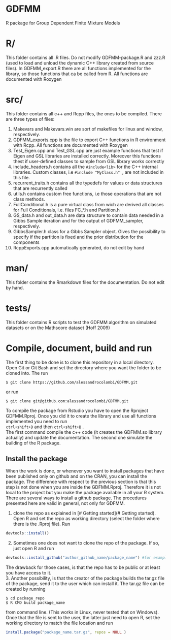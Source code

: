 # GDFMM
R package for Group Dependent Finite Mixture Models

# R/
This folder contains all .R files. Do not modify GDFMM-package.R and zzz.R (used to load and unload the dynamic C++ library created from source files). In GDFMM_export.R there are all functions implemented for the library, so those functions that ca be called from R. All functions are documented with Roxygen 

# src/
This folder contains all c++ and Rcpp files, the ones to be compiled. There are three types of files:
1. Makevars and Makevars.win are sort of makefiles for linux and window, respectively.
2. GDFMM_exports.cpp is the file to export C++ functions in R environment with Rcpp. All functions are documented with Roxygen
3. Test_Eigen.cpp and Test_GSL.cpp are just example functions that test if Eigen and GSL libraries are installed correctly. Moreover this functions thest if user-defined classes to sample from GSL library works correctly 
4. include_headers.h contains all the `#include<lib>` for the C++ internal libraries. Custom classes, i.e `#include "MyClass.h" `, are not included in this file.
5. recurrent_traits.h contains all the typedefs for values or data structures that are recurrently called
6. utils.h contains custom free functions, i.e those operations that are not class methods.
7. FullConditional.h is a pure virtual class from wich are derived all classes for Full Conditionals, i.e. files FC_*.h and Partition.h
8. GS_data.h and out_data.h are data structure to contain data needed in a Gibbs Sample iteration and for the output of GDFMM_sampler, respectively.
9. GibbsSampler.h class for a Gibbs Sampler object. Gives the possibility to specify if the partition is fixed and the prior distribution for the components
10. RcppExports.cpp automatically generated, do not edit by hand

# man/
This folder contains the Rmarkdown files for the documentation. Do not edit by hand.

# tests/
This folder contains R scripts to test the GDFMM algorithm on simulated datasets or on the Mathscore dataset (Hoff 2009)

# Compile, document, build and run
The first thing to be done is to clone this repository in a local directory. Open Git or Git Bash and set the directory where you want the folder to be cloned into. The run 
```shell
$ git clone https://github.com/alessandrocolombi/GDFMM.git
```
or run 
```shell
$ git clone git@github.com:alessandrocolombi/GDFMM.git
```

To compile the package from Rstudio you have to open the Rproject GDFMM.Rproj.
Once you did it to create the library and use all functions implemented you need to run <br/>
`ctrl+shift+D` and then `ctrl+shift+B` . <br/>
The first command compile the c++ code (it creates the GDFMM.so library actually) and update the documentation. The second one simulate the building of the R package.

## Install the package
When the work is done, or whenever you want to install packages that have been published only on github and on the CRAN, you can install the package. The difference with respect to the previous section is that this step is not done when you are inside the GDFMM.Rproj. Therefore it is not local to the project but you make the package available in all your R system.
There are several ways to install a github package. The procedures presented here are valid in general, not only for GDFMM.
1. clone the repo as explained in [# Getting started](# Getting started). Open R and set the repo as working directory (select the folder where there is the .Rproj file). Run
```R
devtools::install()
```
2. Sometimes one does not want to clone the repo of the package. If so, just open R and run
```R
devtools::install_github("author_github_name/package_name") #for example devtools::install_github("alessandrocolombi/GDFMM")
```
The drawback for those cases, is that the repo has to be public or at least you have access to it.<br/>
3. Another possibility, is that the creator of the package builds the tar.gz file of the package, send it to the user which can install it. The tar.gz file can be created by running 
```shell
$ cd package_repo
$ R CMD build package_name
```
from command line. (This works in Linux, never tested that on Windows). Once that the file is sent to the user, the latter just need to open R, set the working directory to match the file location and run
```R
install.package("package_name.tar.gz", repos = NULL )
```







